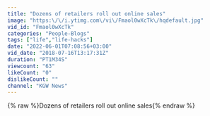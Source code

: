 ```yaml
---
title: "Dozens of retailers roll out online sales"
image: "https:\/\/i.ytimg.com\/vi\/Fmaol0wXcTk\/hqdefault.jpg"
vid_id: "Fmaol0wXcTk"
categories: "People-Blogs"
tags: ["life","life-hacks"]
date: "2022-06-01T07:08:56+03:00"
vid_date: "2018-07-16T13:17:31Z"
duration: "PT1M34S"
viewcount: "63"
likeCount: "0"
dislikeCount: ""
channel: "KGW News"
---
```

{% raw %}Dozens of retailers roll out online sales{% endraw %}
